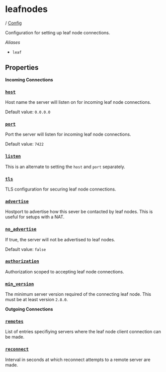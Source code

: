 # leafnodes

/ [Config](../index.md) 

Configuration for setting up leaf node connections.

*Aliases*
- `leaf`

## Properties

**Incoming Connections**

### [`host`](host/index.md)

Host name the server will listen on for incoming
leaf node connections.

Default value: `0.0.0.0`

### [`port`](port/index.md)

Port the server will listen for incoming leaf node
connections.

Default value: `7422`

### [`listen`](listen/index.md)

This is an alternate to setting the `host` and `port` separately.

### [`tls`](tls/index.md)

TLS configuration for securing leaf node connections.

### [`advertise`](advertise/index.md)

Hostport to advertise how this sever be contacted
by leaf nodes. This is useful for setups with a NAT.

### [`no_advertise`](no_advertise/index.md)

If true, the server will not be advertised to leaf nodes.

Default value: `false`

### [`authorization`](authorization/index.md)

Authorization scoped to accepting leaf node connections.

### [`min_version`](min_version/index.md)

The minimum server version required of the connecting
leaf node. This must be at least version `2.8.0`.

**Outgoing Connections**

### [`remotes`](remotes/index.md)

List of entries specifiying servers where the leaf
node client connection can be made.

### [`reconnect`](reconnect/index.md)

Interval in seconds at which reconnect attempts to a
remote server are made.

